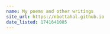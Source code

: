 ```yaml
---
name: My poems and other writings
site_url: https://nbottahal.github.io
date_listed: 1741641085
---
```

